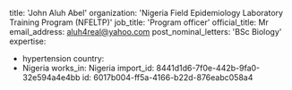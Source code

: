 title: 'John Aluh Abel'
organization: 'Nigeria Field Epidemiology Laboratory Training Program (NFELTP)'
job_title: 'Program officer'
official_title: Mr
email_address: aluh4real@yahoo.com
post_nominal_letters: 'BSc Biology'
expertise:
  - hypertension
country:
  - Nigeria
works_in: Nigeria
import_id: 8441d1d6-7f0e-442b-9fa0-32e594a4e4bb
id: 6017b004-ff5a-4166-b22d-876eabc058a4
